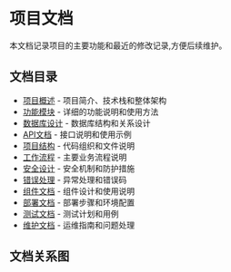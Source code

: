 # 项目文档

本文档记录项目的主要功能和最近的修改记录,方便后续维护。

## 文档目录
- [项目概述](./overview.md) - 项目简介、技术栈和整体架构
- [功能模块](./features.md) - 详细的功能说明和使用方法
- [数据库设计](./database.md) - 数据库结构和关系设计
- [API文档](./api.md) - 接口说明和使用示例
- [项目结构](./project-structure.md) - 代码组织和文件说明
- [工作流程](./workflow.md) - 主要业务流程说明
- [安全设计](./security.md) - 安全机制和防护措施
- [错误处理](./error-handling.md) - 异常处理和错误码
- [组件文档](./components.md) - 组件设计和使用说明
- [部署文档](./deployment.md) - 部署步骤和环境配置
- [测试文档](./testing.md) - 测试计划和用例
- [维护文档](./maintenance.md) - 运维指南和问题处理

## 文档关系图
